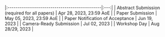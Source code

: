 


|:----------------------------------------------|:---:|
| Abstract Submission (required for all papers) | Apr 28, 2023, 23:59 AoE    |
| Paper Submission                              | May 05, 2023, 23:59 AoE	|
| Paper Notification of Acceptance              | Jun 19, 2023       	|
| Camera-Ready Submission                       | Jul 02, 2023		|
| Workshop Day                                  | Aug 28/29, 2023    	|
